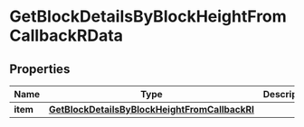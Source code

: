 

# GetBlockDetailsByBlockHeightFromCallbackRData


## Properties

| Name | Type | Description | Notes |
|------------ | ------------- | ------------- | -------------|
|**item** | [**GetBlockDetailsByBlockHeightFromCallbackRI**](GetBlockDetailsByBlockHeightFromCallbackRI.md) |  |  |




